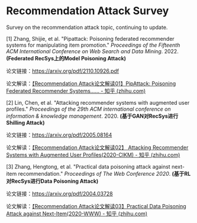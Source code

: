 # Recommendation Attack Survey
Survey on the recommendation attack topic, continuing to update.

[1] Zhang, Shijie, et al. "Pipattack: Poisoning federated recommender systems for manipulating item promotion." *Proceedings of the Fifteenth ACM International Conference on Web Search and Data Mining*. 2022. **(Federated RecSys上的Model Poisoning Attack)**

论文链接：https://arxiv.org/pdf/2110.10926.pdf

论文解读：[【Recommendation Attack论文解读01】PipAttack: Poisoning Federated Recommender Systems…… - 知乎 (zhihu.com)](https://zhuanlan.zhihu.com/p/559182390)

[2] Lin, Chen, et al. "Attacking recommender systems with augmented user profiles." *Proceedings of the 29th ACM international conference on information & knowledge management*. 2020. **(基于GAN对RecSys进行Shilling Attack)**

论文链接：https://arxiv.org/pdf/2005.08164

论文解读：[【Recommendation Attack论文解读02】 Attacking Recommender Systems with Augmented User Profiles(2020-CIKM) - 知乎 (zhihu.com)](https://zhuanlan.zhihu.com/p/559609605)

[3] Zhang, Hengtong, et al. "Practical data poisoning attack against next-item recommendation." *Proceedings of The Web Conference 2020*. **(基于RL对RecSys进行Data Poisoning Attack)**

论文链接：https://arxiv.org/pdf/2004.03728

论文解读：[【Recommendation Attack论文解读03】Practical Data Poisoning Attack against Next-Item(2020-WWW) - 知乎 (zhihu.com)](https://zhuanlan.zhihu.com/p/559651201)


